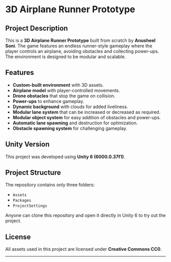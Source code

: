 # 3D Airplane Runner Prototype

## Project Description
This is a **3D Airplane Runner Prototype** built from scratch by **Anusheel Soni**. The game features an endless runner-style gameplay where the player controls an airplane, avoiding obstacles and collecting power-ups. The environment is designed to be modular and scalable.

## Features
- **Custom-built environment** with 3D assets.
- **Airplane model** with player-controlled movements.
- **Drone obstacles** that stop the game on collision.
- **Power-ups** to enhance gameplay.
- **Dynamic background** with clouds for added liveliness.
- **Modular lane system** that can be increased or decreased as required.
- **Modular object system** for easy addition of obstacles and power-ups.
- **Automatic lane spawning** and destruction for optimization.
- **Obstacle spawning system** for challenging gameplay.

## Unity Version
This project was developed using **Unity 6 (6000.0.37f1)**.

## Project Structure
The repository contains only three folders:
- `Assets`
- `Packages`
- `ProjectSettings`

Anyone can clone this repository and open it directly in Unity 6 to try out the project.

## License
All assets used in this project are licensed under **Creative Commons CC0**.

---
